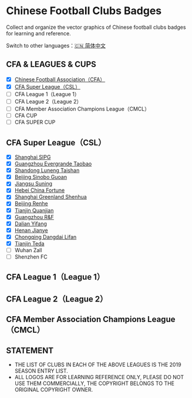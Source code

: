 # Chinese Football Clubs Badges

Collect and organize the vector graphics of Chinese football clubs badges for learning and reference.

Switch to other languages：[🇨🇳 简体中文](/README.md)

## CFA & LEAGUES & CUPS

- [x] [Chinese Football Association（CFA）](/CFA%20&%20LEAGUES%20&%20CUPS/Chinese%20Football%20Association)
- [x] [CFA Super League（CSL）](/CFA%20&%20LEAGUES%20&%20CUPS/CFA%20Super%20League)
- [ ] CFA League 1（League 1）
- [ ] CFA League 2（League 2）
- [ ] CFA Member Association Champions League（CMCL）
- [ ] CFA CUP
- [ ] CFA SUPER CUP

## CFA Super League（CSL）

- [x] [Shanghai SIPG](/CFA%20SUPER%20LEAGUE/Shanghai%20SIPG)
- [x] [Guangzhou Evergrande Taobao](/CFA%20SUPER%20LEAGUE/Guangzhou%20Evergrande%20Taobao)
- [x] [Shandong Luneng Taishan](/CFA%20SUPER%20LEAGUE/Shandong%20Luneng%20Taishan)
- [x] [Beijing Sinobo Guoan](/CFA%20SUPER%20LEAGUE/Beijing%20Sinobo%20Guoan)
- [x] [Jiangsu Suning](/CFA%20SUPER%20LEAGUE/Jiangsu%20Suning)
- [x] [Hebei China Fortune](/CFA%20SUPER%20LEAGUE/Hebei%20China%20Fortune)
- [x] [Shanghai Greenland Shenhua](/CFA%20SUPER%20LEAGUE/Shanghai%20Greenland%20Shenhua)
- [x] [Beijing Renhe](/CFA%20SUPER%20LEAGUE/Beijing%20Renhe)
- [x] [Tianjin Quanjian](/CFA%20SUPER%20LEAGUE/Tianjin%20Quanjian)
- [x] [Guangzhou R&F](/CFA%20SUPER%20LEAGUE/Guangzhou%20R&F)
- [x] [Dalian Yifang](/CFA%20SUPER%20LEAGUE/Dalian%20Yifang)
- [x] [Henan Jianye](/CFA%20SUPER%20LEAGUE/Henan%20Jianye)
- [x] [Chongqing Dangdai Lifan](/CFA%20SUPER%20LEAGUE/Chongqing%20Dangdai%20Lifan)
- [x] [Tianjin Teda](/CFA%20SUPER%20LEAGUE/Tianjin%20Teda)
- [ ] Wuhan Zall
- [ ] Shenzhen FC

## CFA League 1（League 1）

## CFA League 2（League 2）

## CFA Member Association Champions League（CMCL）

## STATEMENT

- THE LIST OF CLUBS IN EACH OF THE ABOVE LEAGUES IS THE 2019 SEASON ENTRY LIST.
- ALL LOGOS ARE FOR LEARNING REFERENCE ONLY, PLEASE DO NOT USE THEM COMMERCIALLY, THE COPYRIGHT BELONGS TO THE ORIGINAL COPYRIGHT OWNER.

